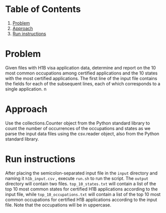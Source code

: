 # Table of Contents
1. [Problem](README.md#problem)
2. [Approach](README.md#approach)
3. [Run instructions](README.md#run-instructions)

# Problem

Given files with H1B visa application data, determine and report on
the 10 most common occupations among certified applications and the 10
states with the most certified applications. The first line of the
input file contains the fields for each of the subsequent lines, each
of which corresponds to a single application.
n
# Approach

Use the collections.Counter object from the Python standard library to
count the number of occurrences of the occupations and states as we
parse the input data files using the csv.reader object, also from the
Python standard library.

# Run instructions

After placing the semicolon-separated input file in the `input`
directory and naming it `h1b_input.csv` , execute `run.sh` to run the
script. The `output` directory will contain two files.
`top_10_states.txt` will contain a list of the top 10 most common
states for certified H1B applications according to the input file,
while ``top_10_occupations.txt`` will contain a list of the top 10
most common occupations for certified H1B applications according to
the input file. Note that the occupations will be in uppercase.

<!--  LocalWords:  md sh csv txt
 -->
